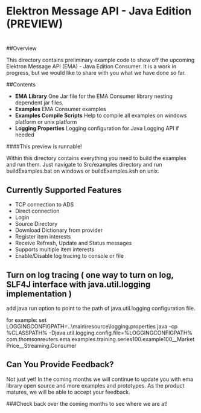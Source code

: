 # Elektron Message API - Java Edition (PREVIEW)
#
 

##Overview

This directory contains preliminary example code to show off the upcoming Elektron Message API (EMA) - Java Edition Consumer. It is a work in progress, but we would like to share with you what we have done so far. 

##Contents

- **EMA Library** One Jar file for the EMA Consumer library nesting dependent jar files.
- **Examples** EMA Consumer examples
- **Examples Compile Scripts** Help to compile all examples on windows platform or unix platform
- **Logging Properties** Logging configuration for Java Logging API if needed   

####This preview is runnable!  

Within this directory contains everything you need to build the examples and run them.  Just navigate to Src/examples directory and run buildExamples.bat on windows or buildExamples.ksh on unix.

## Currently Supported Features
- TCP connection to ADS
- Direct connection 
- Login
- Source Directory
- Download Dictionary from provider
- Register item interests
- Receive Refresh, Update and Status messages
- Supports multiple item interests
- Enable/Disable log tracing to console or file

## Turn on log tracing ( one way to turn on log, SLF4J interface with java.util.logging implementation )
add java run option to point to the path of java.util.logging configuration file.

for example:
set LOGGINGCONFIGPATH=..\main\resource\logging.properties
java -cp %CLASSPATH% -Djava.util.logging.config.file=%LOGGINGCONFIGPATH% com.thomsonreuters.ema.examples.training.series100.example100__MarketPrice__Streaming.Consumer

## Can You Provide Feedback?
Not just yet!  In the coming months we will continue to update you with ema library open source and more examples and prototypes. As the product matures, we will be able to accept your feedback. 

###Check back over the coming months to see where we are at!




